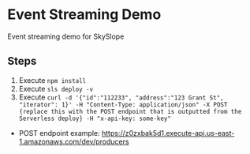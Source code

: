 # Event Streaming Demo
Event streaming demo for SkySlope

## Steps
1. Execute `npm install`
2. Execute `sls deploy -v`
3. Execute `curl -d '{"id":"112233", "address":"123 Grant St", "iterator": 1}' -H "Content-Type: application/json" -X POST {replace this with the POST endpoint that is outputted from the Serverless deploy} -H "x-api-key: some-key"`
  - POST endpoint example: https://z0zxbak5d1.execute-api.us-east-1.amazonaws.com/dev/producers